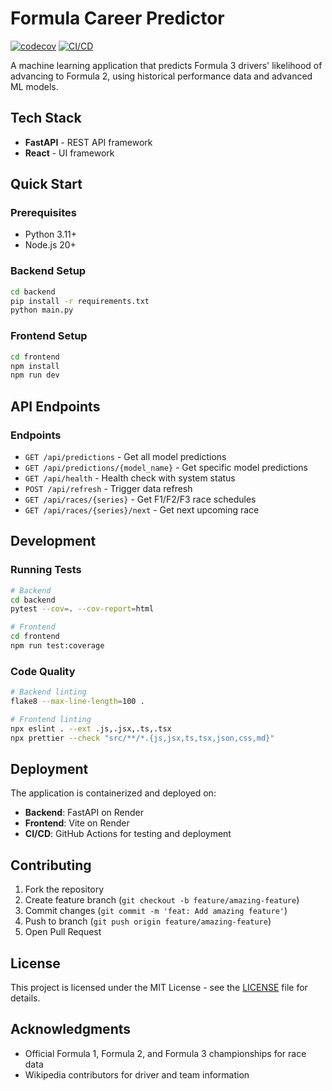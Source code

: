 # Formula Career Predictor

[![codecov](https://codecov.io/gh/jakmate/formula-career-predictor/branch/main/graph/badge.svg)](https://codecov.io/gh/jakmate/formula-career-predictor)
[![CI/CD](https://github.com/jakmate/formula-career-predictor/workflows/CI%2FCD/badge.svg)](https://github.com/jakmate/formula-career-predictor/actions)

A machine learning application that predicts Formula 3 drivers' likelihood of advancing to Formula 2, using historical performance data and advanced ML models.

## Tech Stack

- **FastAPI** - REST API framework
- **React** - UI framework

## Quick Start

### Prerequisites
- Python 3.11+
- Node.js 20+

### Backend Setup
```bash
cd backend
pip install -r requirements.txt
python main.py
```

### Frontend Setup
```bash
cd frontend
npm install
npm run dev
```

## API Endpoints

### Endpoints
- `GET /api/predictions` - Get all model predictions
- `GET /api/predictions/{model_name}` - Get specific model predictions
- `GET /api/health` - Health check with system status
- `POST /api/refresh` - Trigger data refresh
- `GET /api/races/{series}` - Get F1/F2/F3 race schedules
- `GET /api/races/{series}/next` - Get next upcoming race

## Development

### Running Tests
```bash
# Backend
cd backend
pytest --cov=. --cov-report=html

# Frontend
cd frontend
npm run test:coverage
```

### Code Quality
```bash
# Backend linting
flake8 --max-line-length=100 .

# Frontend linting
npx eslint . --ext .js,.jsx,.ts,.tsx
npx prettier --check "src/**/*.{js,jsx,ts,tsx,json,css,md}"
```

## Deployment

The application is containerized and deployed on:
- **Backend**: FastAPI on Render
- **Frontend**: Vite on Render
- **CI/CD**: GitHub Actions for testing and deployment

## Contributing

1. Fork the repository
2. Create feature branch (`git checkout -b feature/amazing-feature`)
3. Commit changes (`git commit -m 'feat: Add amazing feature'`)
4. Push to branch (`git push origin feature/amazing-feature`)
5. Open Pull Request

## License

This project is licensed under the MIT License - see the [LICENSE](LICENSE) file for details.

## Acknowledgments

- Official Formula 1, Formula 2, and Formula 3 championships for race data
- Wikipedia contributors for driver and team information